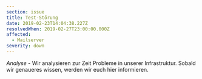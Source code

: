 ```yaml
---
section: issue
title: Test-Störung
date: 2019-02-23T14:04:38.227Z
resolvedWhen: 2019-02-27T23:00:00.000Z
affected:
  - Mailserver
severity: down
---
```

*Analyse* - Wir analysieren zur Zeit Probleme in unserer Infrastruktur. Sobald wir genaueres wissen, werden wir euch hier informieren.
